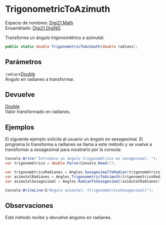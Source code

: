 # TrigonometricToAzimuth

Espacio de nombres: [Digi21.Math](../../)  
Ensamblado: [Digi21.DigiNG](../../../)

Transforma un ángulo trigonométrico a azimutal.

```csharp
public static double TrigonometricToAzimuth(double radians);
```

## Parámetros

`radians`[Double](https://docs.microsoft.com/en-us/dotnet/api/system.double?view=net-5.0)  
Ángulo en radianes a transformar.

## Devuelve

[Double](https://docs.microsoft.com/en-us/dotnet/api/system.double?view=net-5.0)  
Valor transformado en radianes.

## Ejemplos

El siguiente ejemplo solicita al usuario un ángulo en sexagesimal. El programa lo transforma a radianes se llama a este método y se vuelve a transformar a sexagesimal para mostrarlo por la consola:

```csharp
Console.Write("Introduce un ángulo trigonométrico en sexagesimal: ");
var trigonométrico = double.Parse(Console.Read());

var trigonométricoRadianes = Angles.SexagesimalToRadian(trigonométrico);
var azimutalRadianes = Angles.TrigonometricToAzimuth(trigonométricoRadianes);
var asimutalSexagesimal = Angles.RadianToSexagesimal(azimutalRadianes));

Console.WriteLine($"Ángulo azimutal: {trigonometricoSexagesimal}");
```

## Observaciones

Este método recibe y devuelve ángulos en radianes.


